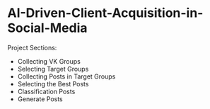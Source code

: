 # AI-Driven-Client-Acquisition-in-Social-Media
Project Sections:
- Collecting VK Groups
- Selecting Target Groups
- Collecting Posts in Target Groups
- Selecting the Best Posts
- Classification Posts
- Generate Posts

